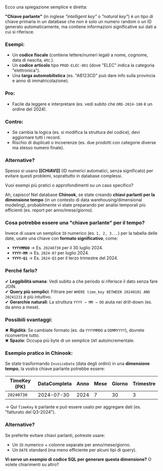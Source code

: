 Ecco una spiegazione semplice e diretta:  

**"Chiave parlante"** (in inglese *"intelligent key"* o *"natural key"*) è un tipo di chiave primaria in un database che non è solo un numero random o un ID generato automaticamente, ma contiene informazioni significative sui dati a cui si riferisce.  

### Esempi:  
- Un **codice fiscale** (contiene lettere/numeri legati a nome, cognome, data di nascita, etc.).  
- Un **codice articolo** tipo `PROD-ELEC-001` (dove "ELEC" indica la categoria "elettronica").  
- Una **targa automobilistica** (es. "AB123CD" può dare info sulla provincia e anno di immatricolazione).  

### Pro:  
- Facile da leggere e interpretare (es. vedi subito che `ORD-2024-100` è un ordine del 2024).  

### Contro:  
- Se cambia la logica (es. si modifica la struttura del codice), devi aggiornare tutti i record.  
- Rischio di duplicati o incoerenze (es. due prodotti con categorie diverse ma stesso numero finale).  

### Alternative?  
Spesso si usano **[[CHIAVI]]** (ID numerici automatici, senza significato) per evitare questi problemi, soprattutto in database complessi.  

Vuoi esempi più pratici o approfondimenti su un caso specifico?

Ah, capisco! Nel database **Chinook**, se state creando **chiavi parlanti per la dimensione tempo** (in un contesto di data warehousing/dimensional modeling), probabilmente vi state preparando per analisi temporali più efficienti (es. report per anno/mese/giorno).  

### **Cosa potrebbe essere una "chiave parlante" per il tempo?**  
Invece di usare un semplice `ID` numerico (es. `1, 2, 3...`) per la tabella delle date, usate una chiave con **formato significativo**, come:  
- **`YYYYMMDD`** → Es. `20240730` per il 30 luglio 2024.  
- **`YYYY-MM`** → Es. `2024-07` per luglio 2024.  
- **`YYYY-Q1`** → Es. `2024-Q3` per il terzo trimestre del 2024.  

### **Perché farlo?**  
✔ **Leggibilità umana**: Vedi subito a che periodo si riferisce il dato senza fare JOIN.  
✔ **Query più semplici**: Filtrare per `WHERE time_key BETWEEN 20240101 AND 20241231` è più intuitivo.  
✔ **Gerarchie naturali**: La struttura `YYYY → MM → DD` aiuta nei drill-down (es. da anno a mese).  

### **Possibili svantaggi:**  
✖ **Rigidità**: Se cambiate formato (es. da `YYYYMMDD` a `DDMMYYYY`), dovrete riconvertire tutto.  
✖ **Spazio**: Occupa più byte di un semplice `INT` autoincrementale.  

### **Esempio pratico in Chinook:**  
Se state trasformando `InvoiceDate` (data degli ordini) in una **dimensione tempo**, la vostra chiave parlante potrebbe essere:  

| **TimeKey (PK)** | **DataCompleta**  | **Anno** | **Mese** | **Giorno** | **Trimestre** |  
|------------------|-------------------|----------|----------|------------|---------------|  
| `20240730`       | 2024-07-30        | 2024     | 7        | 30         | 3             |  

→ Qui `TimeKey` è parlante e può essere usato per aggregare dati (es. "fatturato del Q3-2024").  

### **Alternative?**  
Se preferite evitare chiavi parlanti, potreste usare:  
- Un `ID` numerico + colonne separate per anno/mese/giorno.  
- Un `DATE` standard (ma meno efficiente per alcuni tipi di query).  

**Vi serve un esempio di codice SQL per generare questa dimensione?** O volete chiarimenti su altro?